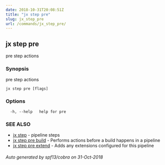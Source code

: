 ```yaml
---
date: 2018-10-31T20:08:51Z
title: "jx step pre"
slug: jx_step_pre
url: /commands/jx_step_pre/
---
```

## jx step pre

pre step actions

### Synopsis

pre step actions

```
jx step pre [flags]
```

### Options

```
  -h, --help   help for pre
```

### SEE ALSO

* [jx step](/commands/jx_step/)	 - pipeline steps
* [jx step pre build](/commands/jx_step_pre_build/)	 - Performs actions before a build happens in a pipeline
* [jx step pre extend](/commands/jx_step_pre_extend/)	 - Adds any extensions configured for this pipeline

###### Auto generated by spf13/cobra on 31-Oct-2018
